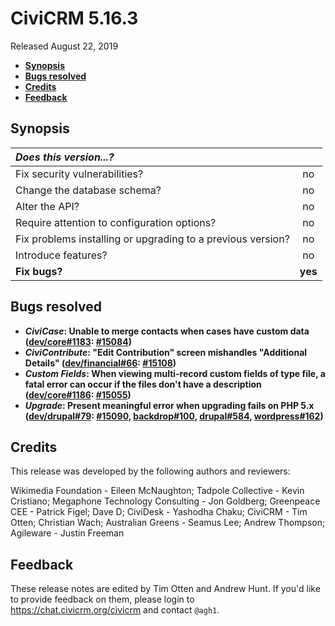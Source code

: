# CiviCRM 5.16.3

Released August 22, 2019

- **[Synopsis](#synopsis)**
- **[Bugs resolved](#bugs)**
- **[Credits](#credits)**
- **[Feedback](#feedback)**

## <a name="synopsis"></a>Synopsis

| *Does this version...?*                                         |         |
|:--------------------------------------------------------------- |:-------:|
| Fix security vulnerabilities?                                   |   no    |
| Change the database schema?                                     |   no    |
| Alter the API?                                                  |   no    |
| Require attention to configuration options?                     |   no    |
| Fix problems installing or upgrading to a previous version?     |   no    |
| Introduce features?                                             |   no    |
| **Fix bugs?**                                                   | **yes** |

## <a name="bugs"></a>Bugs resolved

- **_CiviCase_: Unable to merge contacts when cases have custom data
  ([dev/core#1183](https://lab.civicrm.org/dev/core/issues/1183): [#15084](https://github.com/civicrm/civicrm-core/pull/15084))**
- **_CiviContribute_: "Edit Contribution" screen mishandles "Additional Details" ([dev/financial#66](https://lab.civicrm.org/dev/financial/issues/66): [#15108](https://github.com/civicrm/civicrm-core/pull/15108))**
- **_Custom Fields_: When viewing multi-record custom fields of type file, a fatal error can occur if the files don't have a description ([dev/core#1186](https://lab.civicrm.org/dev/core/issues/1186): [#15055](https://github.com/civicrm/civicrm-core/pull/15055))**
- **_Upgrade_: Present meaningful error when upgrading fails on PHP 5.x ([dev/drupal#79](https://lab.civicrm.org/dev/drupal/issues/79): [#15090](https://github.com/civicrm/civicrm-core/pull/15090), [backdrop#100](https://github.com/civicrm/civicrm-backdrop/pull/100), [drupal#584](https://github.com/civicrm/civicrm-drupal/pull/584), [wordpress#162](https://github.com/civicrm/civicrm-wordpress/pull/162))**

## <a name="credits"></a>Credits

This release was developed by the following authors and reviewers:

Wikimedia Foundation - Eileen McNaughton; Tadpole Collective - Kevin
Cristiano; Megaphone Technology Consulting - Jon Goldberg; Greenpeace CEE -
Patrick Figel; Dave D; CiviDesk - Yashodha Chaku; CiviCRM - Tim Otten;
Christian Wach; Australian Greens - Seamus Lee; Andrew Thompson; Agileware -
Justin Freeman

## <a name="feedback"></a>Feedback

These release notes are edited by Tim Otten and Andrew Hunt.  If you'd like to
provide feedback on them, please login to https://chat.civicrm.org/civicrm and
contact `@agh1`.
